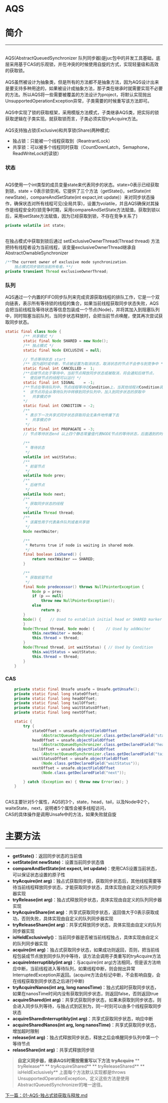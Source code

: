 # AQS

<a name="sKanL"></a>
# 简介

---


<br />AQS(AbstractQueuedSynchronizer 队列同步器)是juc包中的并发工具基础，底层采用基于CAS的乐观锁，并在冲突的时候使用自旋的方式，实现轻量级和高效的获取锁。<br />
<br />AQS虽然被设计为抽象类，但是所有的方法都不是抽象方法，因为AQS设计出来是要支持多种用途的，如果被设计成抽象方法，那子类在继承时就需要实现不必要的方法。所以AQS将一些需要被覆盖的方法设计为project，将默认实现抛出UnsupportedOperationException异常，子类需要的时候重写该方法即可。<br />
<br />AQS中实现了锁的获取框架，采用模版方法模式，子类继承AQS类，把实际的锁获取逻辑在子类实现。就获取锁而言，子类必须实现tryAcquire方法。<br />
<br />AQS支持独占锁(Exclusive)和共享锁(Share)两种模式:

  - 独占锁：只能被一个线程获取到（ReantrantLock）
  - 共享锁：可以被多个线程同时获取（CountDownLatch，Semaphone，ReadWriteLock的读锁）



<a name="4MoQi"></a>
### 状态

<br />AQS使用一个int类型的成员变量state来代表同步的状态。state>0表示已经获取到锁，state = 0表示锁空闲。它提供了三个方法（getState()，setState(int newState)，compareAndSetState(int expact,int update)）来对同步状态操作，确保状态对所有线程可见(全局共享)，设置为volatile，并且AQS确保对其操作是线程安全的(锁竞争时期，采用compareAndSetState方法赋值，获取到锁以后，采用setState方法赋值，因为已经获取到锁，不存在竞争关系了)<br />

```java
private volatile int state;
```

<br />在独占模式中获取到锁后通过 setExclusiveOwnerThread(Thread thread) 方法把持有线程者设为当前线程，该变量exclusiveOwnerThread继承自AbstractOwnableSynchronizer<br />

```java
/**The current owner of exclusive mode synchronization.
	独占模式同步锁的当前所有者。**/
private transient Thread exclusiveOwnerThread;
```


<a name="mZQVt"></a>
### 队列


AQS通过一个内置的FIFO同步队列来完成资源获取线程的排队工作，它是一个双向链表，表示所有等待锁的线程的集合，如果当前线程获取同步状态失败，AQS会把当前线程及等待状态等信息包装成一个节点(Node)，并将其加入到阻塞队列中，同时阻塞当前队列，当同步状态释放时，会把当前节点唤醒，使其再次尝试获取同步状态。<br />

```java
static final class Node {
        /** 共享模式 */
        static final Node SHARED = new Node();
        /** 独占模式 */
        static final Node EXCLUSIVE = null;

    	// 节点等待状态 start
        /** 因为超时或中断，节点被设置为取消状态，取消状态的节点不会参与到竞争中 */
        static final int CANCELLED =  1;
        /**后继节点处于等待中，当前节点释放同步状态或被取消，将会通知后继节点，
        *  使后继节点的线程可以运行 */
        static final int SIGNAL    = -1;
        /**节点在等待队列中，节点线程等待在Condition上，当其他线程对Condition调用了signal()后，
        *  该节点将会从等待队列中转移到同步队列中，加入到同步状态的获取中  
   		*	共享模式中
        */
        static final int CONDITION = -2;
        /**
         * 表示下一次共享式同步状态获取将会无条件地传播下去
         *	共享模式中
         */
        static final int PROPAGATE = -3;
        // 节点等待状态end 以上四个静态常量值代表NODE节点的等待状态，后面遇到的时候会详细解释
    
    	/**
    	 * 等待状态
    	 */
        volatile int waitStatus;
        /**
         * 前驱节点
         */
        volatile Node prev;
        /**
         * 后继节点
         */
    	volatile Node next;
        /**
         * 获取同步状态的线程
         */
        volatile Thread thread;
        /**
         * 该属性用于代表条件队列或者共享锁
         */
        Node nextWaiter;

        /**
         * Returns true if node is waiting in shared mode.
         */
        final boolean isShared() {
            return nextWaiter == SHARED;
        }

        /**
         * 获取前驱节点
         */
        final Node predecessor() throws NullPointerException {
            Node p = prev;
            if (p == null)
                throw new NullPointerException();
            else
                return p;
        }
        Node() {    // Used to establish initial head or SHARED marker
        }
        Node(Thread thread, Node mode) {     // Used by addWaiter
            this.nextWaiter = mode;
            this.thread = thread;
        }
        Node(Thread thread, int waitStatus) { // Used by Condition
            this.waitStatus = waitStatus;
            this.thread = thread;
        }
    }
```


<a name="1Y3oW"></a>
### CAS


```java
    private static final Unsafe unsafe = Unsafe.getUnsafe();
    private static final long stateOffset;
    private static final long headOffset;
    private static final long tailOffset;
    private static final long waitStatusOffset;
    private static final long nextOffset;

    static {
        try {
            stateOffset = unsafe.objectFieldOffset
                (AbstractQueuedSynchronizer.class.getDeclaredField("state"));
            headOffset = unsafe.objectFieldOffset
                (AbstractQueuedSynchronizer.class.getDeclaredField("head"));
            tailOffset = unsafe.objectFieldOffset
                (AbstractQueuedSynchronizer.class.getDeclaredField("tail"));
            waitStatusOffset = unsafe.objectFieldOffset
                (Node.class.getDeclaredField("waitStatus"));
            nextOffset = unsafe.objectFieldOffset
                (Node.class.getDeclaredField("next"));

        } catch (Exception ex) { throw new Error(ex); }
    }
```

<br />CAS主要针对5个属性，AQS的3个，state，head，tail，以及Node中2个，waiteState，next，说明者5个属性会被多线程访问，<br />CAS的具体操作是调用Unsafe中的方法，如果失败就自旋<br />

<a name="o8hBV"></a>
# 主要方法



---



- **getState()**：返回同步状态的当前值
- **setState(int newState)**：设置当前同步状态值
- **compareAndSetState(int expect, int update)**：使用CAS设置当前状态，可以保证状态设置的原子性
- **tryAcquire(int arg)**：独占式获取同步锁，获取同步状态后，其他线程需要等待当前线程释放同步状态，才能获取同步状态，具体实现由自定义的队列同步器实现
- **tryRelease(int arg)**：独占式释放同步状态，具体实现由自定义的队列同步器实现
- **tryAcquireShare(int arg)**：共享式获取同步状态，返回值大于0表示获取成功，否则失败，具体实现由自定义的队列同步器实现
- **tryReleaseShare(int arg)**：共享式释放同步状态，具体实现由自定义的队列同步器实现
- **isHeldExclusively()**：当前同步器是否被当前线程独占，具体实现由自定义的队列同步器实现
- **acquire(int arg)**：独占式获取同步状态，如果成功则返回，否则，把当前线程包装成节点放到同步队列中等待，该方法会调用子类重写的tryAcquire方法
- **acquireInterruptibly(int arg)**：与acquire(int arg)方法相同，但是该方法响应中断，当前线程进入等待队列，如果线程中断，则会抛出异常InterruptedException并返回。(acquire方法会标记中断，不会影响自旋，会在线程获取到同步状态之后进行中断)
- **tryAcquireNanos(int arg, long nanosTime)**：独占式超时获取同步状态，如果在nanosTime时间内没有获取到同步状态，则返回false，否则返回true
- **acquireShared(int arg)**：共享式获取同步状态，如果未获取到同步状态，则会进入同步队列等待，与独占式到区别为，同一时刻可以由多个线程获取同步状态
- **acquireSharedInterruptibly(int arg)**：共享式获取同步状态，响应中断
- **acquireSharedNanos(int arg, long nanosTime)**：共享式获取同步状态，增加超时限制
- **release(int arg)**：独占式释放同步状态，释放之后会唤醒同步队列中第一个等待节点
- **relaseShare(int arg)**：共享式释放同步锁



> **自定义同步器，继承AQS时需按需重写以下方法**
> **tryAcquire**
> **
tryRelease**
> **
tryAcquireShared**
> **
tryReleaseShared**
> **
isHeldExclusively**
> 上面每个方法默认实现都是throws UnsupportedOperationException，定义这些方法是使用AbstractQueuedSynchronizer的唯一途径。



[下一篇：01-AQS-独占式锁获取与释放.md](01-AQS-独占式锁获取与释放.md)